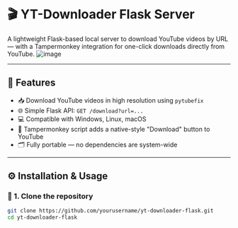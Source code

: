 # 🎬 YT-Downloader Flask Server

A lightweight Flask-based local server to download YouTube videos by URL — with a Tampermonkey integration for one-click downloads directly from YouTube.
![image](https://github.com/user-attachments/assets/d187dede-8c97-4cda-8ef6-6a0bb49a1cc8)

---

## 🚀 Features

- 📥 Download YouTube videos in high resolution using `pytubefix`
- 🌐 Simple Flask API: `GET /download?url=...`
- 💻 Compatible with Windows, Linux, macOS
- 🧠 Tampermonkey script adds a native-style "Download" button to YouTube
- 🗂️ Fully portable — no dependencies are system-wide

---

## ⚙️ Installation & Usage

### 🔧 1. Clone the repository

```bash
git clone https://github.com/yourusername/yt-downloader-flask.git
cd yt-downloader-flask
